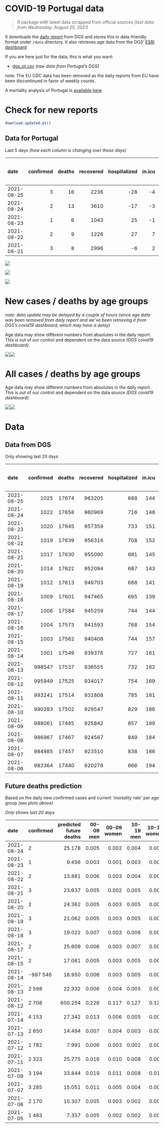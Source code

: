 COVID-19 Portugal data
================

> R package with latest data scrapped from official sources *(last data
> from Wednesday, August 25, 2021)*

It downloads the [daily
report](https://covid19.min-saude.pt/relatorio-de-situacao/) from DGS
and stores this in data-friendly format under `/data` directory. It also
retrieves age data from the DGS’ [ESRI
dashboard](https://covid19.min-saude.pt/ponto-de-situacao-atual-em-portugal/)

If you are here just for the data, this is what you want:

-   [dgs\_pt.csv](raw/master/data/dgs_pt.csv) *(raw data from Portugal’s
    DGS)*

note: The EU CDC data has been removed as the daily reports from EU have
been discontinued in favor of weekly counts.

A mortality analysis of Portugal is [available
here](https://averissimo.github.io/covid19-analysis/mortality.html)

# Check for new reports

``` r
download.updated.pt()
```

## Data for Portugal

Last 5 days *(how each column is changing over these days)*

| date       | confirmed | deaths | recovered | hospitalized | in.icu | first vaccine | second vaccine | confirmed m 00-09 | confirmed w 00-09 | confirmed m 10-19 | confirmed w 10-19 | confirmed m 20-29 | confirmed w 20-29 | confirmed m 30-39 | confirmed w 30-39 | confirmed m 40-49 | confirmed w 40-49 | confirmed m 50-59 | confirmed w 50-59 | confirmed m 60-69 | confirmed w 60-69 | confirmed m 70-79 | confirmed w 70-79 | confirmed m 80+ | confirmed w 80+ | death m 00-09 | death w 00-09 | death m 10-19 | death w 10-19 | death m 20-29 | death w 20-29 | death m 30-39 | death w 30-39 | death m 40-49 | death w 40-49 | death m 50-59 | death w 50-59 | death m 60-69 | death w 60-69 | death m 70-79 | death w 70-79 | death m 80+ | death w 80+ |
|:-----------|----------:|-------:|----------:|-------------:|-------:|--------------:|---------------:|------------------:|------------------:|------------------:|------------------:|------------------:|------------------:|------------------:|------------------:|------------------:|------------------:|------------------:|------------------:|------------------:|------------------:|------------------:|------------------:|----------------:|----------------:|--------------:|--------------:|--------------:|--------------:|--------------:|--------------:|--------------:|--------------:|--------------:|--------------:|--------------:|--------------:|--------------:|--------------:|--------------:|--------------:|------------:|------------:|
| 2021-08-25 |         3 |     16 |      2236 |          -28 |     -4 |            NA |             NA |                NA |                NA |                NA |                NA |                NA |                NA |                NA |                NA |                NA |                NA |                NA |                NA |                NA |                NA |                NA |                NA |              NA |              NA |            NA |            NA |            NA |            NA |            NA |            NA |            NA |            NA |            NA |            NA |            NA |            NA |            NA |            NA |            NA |            NA |          NA |          NA |
| 2021-08-24 |         2 |     13 |      3610 |          -17 |     -3 |            NA |             NA |                84 |                69 |               221 |               247 |               316 |               248 |               147 |               132 |               124 |               153 |                83 |               115 |                59 |                73 |                42 |                48 |              42 |              58 |             0 |             0 |             0 |             0 |             0 |             0 |             0 |             0 |             0 |             0 |             0 |             1 |             2 |             0 |             0 |             1 |           4 |           5 |
| 2021-08-23 |         1 |      6 |      1043 |           25 |     -1 |            NA |             NA |                48 |                38 |               141 |               129 |               160 |               149 |                71 |                66 |                51 |                64 |                41 |                43 |                22 |                31 |                17 |                22 |              15 |              20 |             0 |             0 |             0 |             0 |             0 |             0 |             0 |             0 |             0 |             0 |             0 |             0 |             0 |             1 |             1 |             0 |           0 |           4 |
| 2021-08-22 |         2 |      9 |      1226 |           27 |      7 |        168828 |           3956 |                93 |                99 |               227 |               234 |               345 |               269 |               128 |               133 |                89 |               108 |                75 |               103 |                42 |                50 |                32 |                39 |              17 |              27 |             0 |             0 |             0 |             0 |             0 |             0 |             0 |             0 |             1 |             0 |             0 |             0 |             1 |             0 |             1 |             1 |           4 |           1 |
| 2021-08-21 |         3 |      8 |      2996 |           -6 |      2 |         55634 |          24380 |                82 |                69 |               281 |               281 |               376 |               360 |               195 |               194 |               113 |               162 |               122 |               128 |                64 |                69 |                29 |                48 |              31 |              70 |             0 |             0 |             0 |             0 |             0 |             0 |             1 |             0 |             0 |             0 |             0 |             0 |             0 |             1 |             2 |             0 |           3 |           1 |

![](README_files/figure-gfm/totals-1.svg)<!-- -->

![](README_files/figure-gfm/differential-1.svg)<!-- -->

![](README_files/figure-gfm/differential_7days-1.svg)<!-- -->

# New cases / deaths by age groups

*note: data update may be delayed by a couple of hours (since age data
was been removed from daily report and we’ve been retrieving it from
DGS’s covid19 dashboard, which may have a delay)*

Age data may show different numbers from absolutes in the daily report.
This is out of our control and dependent on the data source *(DGS
covid19 dashboard)*.

![](README_files/figure-gfm/new_cases_deaths-1.svg)<!-- -->![](README_files/figure-gfm/new_cases_deaths-2.svg)<!-- -->

# All cases / deaths by age groups

Age data may show different numbers from absolutes in the daily report.
This is out of our control and dependent on the data source *(DGS
covid19 dashboard)*.

![](README_files/figure-gfm/total_cases_deaths-1.svg)<!-- -->![](README_files/figure-gfm/total_cases_deaths-2.svg)<!-- -->

# Data

## Data from DGS

Only showing last 20 days

| date       | confirmed | deaths | recovered | hospitalized | in.icu | confirmed m 00-09 | confirmed w 00-09 | confirmed m 10-19 | confirmed w 10-19 | confirmed m 20-29 | confirmed w 20-29 | confirmed m 30-39 | confirmed w 30-39 | confirmed m 40-49 | confirmed w 40-49 | confirmed m 50-59 | confirmed w 50-59 | confirmed m 60-69 | confirmed w 60-69 | confirmed m 70-79 | confirmed w 70-79 | confirmed m 80+ | confirmed w 80+ | death m 00-09 | death w 00-09 | death m 10-19 | death w 10-19 | death m 20-29 | death w 20-29 | death m 30-39 | death w 30-39 | death m 40-49 | death w 40-49 | death m 50-59 | death w 50-59 | death m 60-69 | death w 60-69 | death m 70-79 | death w 70-79 | death m 80+ | death w 80+ | first vaccine | second vaccine |
|:-----------|----------:|-------:|----------:|-------------:|-------:|------------------:|------------------:|------------------:|------------------:|------------------:|------------------:|------------------:|------------------:|------------------:|------------------:|------------------:|------------------:|------------------:|------------------:|------------------:|------------------:|----------------:|----------------:|--------------:|--------------:|--------------:|--------------:|--------------:|--------------:|--------------:|--------------:|--------------:|--------------:|--------------:|--------------:|--------------:|--------------:|--------------:|--------------:|------------:|------------:|--------------:|---------------:|
| 2021-08-25 |      1025 |  17674 |    963205 |          688 |    144 |                NA |                NA |                NA |                NA |                NA |                NA |                NA |                NA |                NA |                NA |                NA |                NA |                NA |                NA |                NA |                NA |              NA |              NA |            NA |            NA |            NA |            NA |            NA |            NA |            NA |            NA |            NA |            NA |            NA |            NA |            NA |            NA |            NA |            NA |          NA |          NA |            NA |             NA |
| 2021-08-24 |      1022 |  17658 |    960969 |          716 |    148 |             31376 |             30192 |             53627 |             54043 |             79662 |             84854 |             70824 |             80215 |             74233 |             91337 |             62469 |             78586 |             45586 |             49878 |             28844 |             32422 |           24704 |           49230 |             2 |             1 |             1 |             1 |             8 |             5 |            26 |            20 |           106 |            66 |           350 |           150 |          1116 |           486 |          2368 |          1416 |        5296 |        6240 |       7949298 |        5670487 |
| 2021-08-23 |      1020 |  17645 |    957359 |          733 |    151 |             31292 |             30123 |             53406 |             53796 |             79346 |             84606 |             70677 |             80083 |             74109 |             91184 |             62386 |             78471 |             45527 |             49805 |             28802 |             32374 |           24662 |           49172 |             2 |             1 |             1 |             1 |             8 |             5 |            26 |            20 |           106 |            66 |           350 |           149 |          1114 |           486 |          2368 |          1415 |        5292 |        6235 |            NA |             NA |
| 2021-08-22 |      1019 |  17639 |    956316 |          708 |    152 |             31244 |             30085 |             53265 |             53667 |             79186 |             84457 |             70606 |             80017 |             74058 |             91120 |             62345 |             78428 |             45505 |             49774 |             28785 |             32352 |           24647 |           49152 |             2 |             1 |             1 |             1 |             8 |             5 |            26 |            20 |           106 |            66 |           350 |           149 |          1114 |           485 |          2367 |          1415 |        5292 |        6231 |       7894394 |        5655895 |
| 2021-08-21 |      1017 |  17630 |    955090 |          681 |    145 |             31151 |             29986 |             53038 |             53433 |             78841 |             84188 |             70478 |             79884 |             73969 |             91012 |             62270 |             78325 |             45463 |             49724 |             28753 |             32313 |           24630 |           49125 |             2 |             1 |             1 |             1 |             8 |             5 |            26 |            20 |           105 |            66 |           350 |           149 |          1113 |           485 |          2366 |          1414 |        5288 |        6230 |       7725566 |        5651939 |
| 2021-08-20 |      1014 |  17622 |    952094 |          687 |    143 |             31069 |             29917 |             52757 |             53152 |             78465 |             83828 |             70283 |             79690 |             73856 |             90850 |             62148 |             78197 |             45399 |             49655 |             28724 |             32265 |           24599 |           49055 |             2 |             1 |             1 |             1 |             8 |             5 |            25 |            20 |           105 |            66 |           350 |           149 |          1113 |           484 |          2364 |          1414 |        5285 |        6229 |       7669932 |        5627559 |
| 2021-08-19 |      1012 |  17613 |    949703 |          688 |    141 |             30995 |             29836 |             52502 |             52895 |             78090 |             83500 |             70103 |             79527 |             73743 |             90718 |             62062 |             78068 |             45344 |             49578 |             28676 |             32208 |           24569 |           48990 |             2 |             1 |             1 |             1 |             8 |             5 |            25 |            20 |           105 |            66 |           350 |           148 |          1113 |           484 |          2361 |          1414 |        5283 |        6226 |       7610679 |        5612217 |
| 2021-08-18 |      1009 |  17601 |    947465 |          695 |    139 |             30915 |             29738 |             52259 |             52639 |             77693 |             83152 |             69927 |             79359 |             73620 |             90564 |             61967 |             77954 |             45273 |             49503 |             28640 |             32171 |           24543 |           48933 |             2 |             1 |             1 |             1 |             8 |             5 |            25 |            20 |           104 |            66 |           350 |           148 |          1112 |           484 |          2359 |          1413 |        5279 |        6223 |       7549813 |        5593475 |
| 2021-08-17 |      1006 |  17584 |    945259 |          744 |    144 |             30804 |             29646 |             51937 |             52323 |             77253 |             82717 |             69744 |             79178 |             73458 |             90368 |             61854 |             77813 |             45209 |             49436 |             28600 |             32123 |           24525 |           48885 |             2 |             1 |             1 |             1 |             8 |             5 |            25 |            20 |           104 |            66 |           350 |           148 |          1111 |           484 |          2357 |          1411 |        5272 |        6218 |       7494705 |        5567766 |
| 2021-08-16 |      1004 |  17573 |    941593 |          768 |    154 |                NA |                NA |                NA |                NA |                NA |                NA |                NA |                NA |                NA |                NA |                NA |                NA |                NA |                NA |                NA |                NA |              NA |              NA |            NA |            NA |            NA |            NA |            NA |            NA |            NA |            NA |            NA |            NA |            NA |            NA |            NA |            NA |            NA |            NA |          NA |          NA |       7427563 |        5536360 |
| 2021-08-15 |      1003 |  17562 |    940406 |          744 |    157 |             30708 |             29543 |             51585 |             51966 |             76796 |             82292 |             69541 |             78965 |             73283 |             90172 |             61695 |             77661 |             45144 |             49347 |             28552 |             32076 |           24490 |           48823 |             2 |             1 |             1 |             1 |             8 |             5 |            25 |            20 |           104 |            66 |           350 |           148 |          1108 |           484 |          2356 |          1404 |        5268 |        6211 |       7379028 |        5533012 |
| 2021-08-14 |      1001 |  17549 |    939376 |          727 |    161 |             30623 |             29448 |             51340 |             51745 |             76454 |             82019 |             69392 |             78824 |             73177 |             90058 |             61605 |             77565 |             45085 |             49287 |             28520 |             32030 |           24469 |           48785 |             2 |             1 |             1 |             1 |             8 |             5 |            25 |            20 |           104 |            66 |           350 |           148 |          1108 |           483 |          2352 |          1404 |        5265 |        6206 |       7280047 |        5528274 |
| 2021-08-13 |    998547 |  17537 |    936555 |          732 |    162 |             30525 |             29371 |             51066 |             51479 |             76072 |             81681 |             69210 |             78634 |             73054 |             89910 |             61520 |             77444 |             45018 |             49221 |             28485 |             31982 |           24443 |           48746 |             2 |             1 |             1 |             1 |             8 |             5 |            25 |            20 |           103 |            66 |           350 |           147 |          1107 |           483 |          2351 |          1402 |        5263 |        6202 |       7201615 |        5488338 |
| 2021-08-12 |    995949 |  17525 |    934017 |          754 |    169 |             30428 |             29265 |             50795 |             51220 |             75713 |             81330 |             69041 |             78471 |             72936 |             89738 |             61406 |             77325 |             44960 |             49142 |             28451 |             31949 |           24404 |           48697 |             2 |             1 |             1 |             1 |             7 |             5 |            25 |            20 |           103 |            66 |           350 |           147 |          1105 |           483 |          2349 |          1401 |        5260 |        6199 |       7155540 |        5443210 |
| 2021-08-11 |    993241 |  17514 |    931808 |          785 |    181 |                NA |                NA |                NA |                NA |                NA |                NA |                NA |                NA |                NA |                NA |                NA |                NA |                NA |                NA |                NA |                NA |              NA |              NA |            NA |            NA |            NA |            NA |            NA |            NA |            NA |            NA |            NA |            NA |            NA |            NA |            NA |            NA |            NA |            NA |          NA |          NA |       7094437 |        5411701 |
| 2021-08-10 |    990293 |  17502 |    929547 |          829 |    186 |                NA |                NA |                NA |                NA |                NA |                NA |                NA |                NA |                NA |                NA |                NA |                NA |                NA |                NA |                NA |                NA |              NA |              NA |            NA |            NA |            NA |            NA |            NA |            NA |            NA |            NA |            NA |            NA |            NA |            NA |            NA |            NA |            NA |            NA |          NA |          NA |       7031406 |        5373928 |
| 2021-08-09 |    988061 |  17485 |    925842 |          857 |    189 |                NA |                NA |                NA |                NA |                NA |                NA |                NA |                NA |                NA |                NA |                NA |                NA |                NA |                NA |                NA |                NA |              NA |              NA |            NA |            NA |            NA |            NA |            NA |            NA |            NA |            NA |            NA |            NA |            NA |            NA |            NA |            NA |            NA |            NA |          NA |          NA |       6981341 |        5337603 |
| 2021-08-08 |    986967 |  17467 |    924567 |          849 |    184 |                NA |                NA |                NA |                NA |                NA |                NA |                NA |                NA |                NA |                NA |                NA |                NA |                NA |                NA |                NA |                NA |              NA |              NA |            NA |            NA |            NA |            NA |            NA |            NA |            NA |            NA |            NA |            NA |            NA |            NA |            NA |            NA |            NA |            NA |          NA |          NA |       6959984 |        5313927 |
| 2021-08-07 |    984985 |  17457 |    923510 |          838 |    186 |                NA |                NA |                NA |                NA |                NA |                NA |                NA |                NA |                NA |                NA |                NA |                NA |                NA |                NA |                NA |                NA |              NA |              NA |            NA |            NA |            NA |            NA |            NA |            NA |            NA |            NA |            NA |            NA |            NA |            NA |            NA |            NA |            NA |            NA |          NA |          NA |       6924895 |        5261530 |
| 2021-08-06 |    982364 |  17440 |    920278 |          866 |    194 |                NA |                NA |                NA |                NA |                NA |                NA |                NA |                NA |                NA |                NA |                NA |                NA |                NA |                NA |                NA |                NA |              NA |              NA |            NA |            NA |            NA |            NA |            NA |            NA |            NA |            NA |            NA |            NA |            NA |            NA |            NA |            NA |            NA |            NA |          NA |          NA |       6884703 |        5200840 |

## Future deaths prediction

Based on the daily new confirmed cases and current *‘mortality rate’*
per age group *(see plots above)*

*Only shows last 20 days*

| date       | confirmed | predicted future deaths | 00-09 men | 00-09 women | 10-19 men | 10-19 women | 20-29 men | 20-29 women | 30-39 men | 30-39 women | 40-49 men | 40-49 women | 50-59 men | 50-59 women | 60-69 men | 60-69 women | 70-79 men | 70-79 women | 80+ men | 80+ women |
|:-----------|:----------|------------------------:|----------:|------------:|----------:|------------:|----------:|------------:|----------:|------------:|----------:|------------:|----------:|------------:|----------:|------------:|----------:|------------:|--------:|----------:|
| 2021-08-24 | 2         |                  25.178 |     0.005 |       0.002 |     0.004 |       0.005 |     0.032 |       0.015 |     0.054 |       0.033 |     0.177 |       0.111 |     0.465 |       0.220 |     1.444 |       0.711 |     3.448 |       2.096 |   9.004 |     7.352 |
| 2021-08-23 | 1         |                   9.456 |     0.003 |       0.001 |     0.003 |       0.002 |     0.016 |       0.009 |     0.026 |       0.016 |     0.073 |       0.046 |     0.230 |       0.082 |     0.539 |       0.302 |     1.396 |       0.961 |   3.216 |     2.535 |
| 2021-08-22 | 2         |                  13.881 |     0.006 |       0.003 |     0.004 |       0.004 |     0.035 |       0.016 |     0.047 |       0.033 |     0.127 |       0.078 |     0.420 |       0.197 |     1.028 |       0.487 |     2.627 |       1.703 |   3.644 |     3.422 |
| 2021-08-21 | 3         |                  23.637 |     0.005 |       0.002 |     0.005 |       0.005 |     0.038 |       0.021 |     0.072 |       0.048 |     0.161 |       0.117 |     0.684 |       0.244 |     1.567 |       0.672 |     2.381 |       2.096 |   6.646 |     8.873 |
| 2021-08-20 | 2         |                  24.362 |     0.005 |       0.003 |     0.005 |       0.005 |     0.038 |       0.019 |     0.066 |       0.041 |     0.161 |       0.095 |     0.482 |       0.246 |     1.346 |       0.750 |     3.941 |       2.489 |   6.431 |     8.239 |
| 2021-08-19 | 3         |                  21.062 |     0.005 |       0.003 |     0.005 |       0.005 |     0.040 |       0.021 |     0.065 |       0.042 |     0.176 |       0.111 |     0.532 |       0.218 |     1.738 |       0.731 |     2.955 |       1.616 |   5.574 |     7.225 |
| 2021-08-18 | 3         |                  19.022 |     0.007 |       0.003 |     0.006 |       0.006 |     0.044 |       0.026 |     0.067 |       0.045 |     0.231 |       0.142 |     0.633 |       0.269 |     1.567 |       0.653 |     3.284 |       2.096 |   3.859 |     6.084 |
| 2021-08-17 | 2         |                  25.609 |     0.006 |       0.003 |     0.007 |       0.007 |     0.046 |       0.025 |     0.075 |       0.053 |     0.250 |       0.142 |     0.891 |       0.290 |     1.591 |       0.867 |     3.941 |       2.053 |   7.503 |     7.859 |
| 2021-08-15 | 2         |                  17.061 |     0.005 |       0.003 |     0.005 |       0.004 |     0.034 |       0.016 |     0.055 |       0.035 |     0.151 |       0.082 |     0.504 |       0.183 |     1.444 |       0.585 |     2.627 |       2.009 |   4.502 |     4.817 |
| 2021-08-14 | -997 546  |                  18.950 |     0.006 |       0.003 |     0.005 |       0.005 |     0.038 |       0.020 |     0.067 |       0.047 |     0.176 |       0.107 |     0.476 |       0.231 |     1.640 |       0.643 |     2.873 |       2.096 |   5.574 |     4.943 |
| 2021-08-13 | 2 598     |                  22.332 |     0.006 |       0.004 |     0.005 |       0.005 |     0.036 |       0.021 |     0.062 |       0.041 |     0.168 |       0.124 |     0.639 |       0.227 |     1.420 |       0.770 |     2.791 |       1.441 |   8.361 |     6.211 |
| 2021-08-12 | 2 708     |                 600.254 |     0.226 |       0.117 |     0.127 |       0.126 |     1.022 |       0.550 |     2.459 |       1.632 |     7.144 |       4.089 |    16.943 |       6.797 |    46.588 |      20.218 |    92.769 |      57.126 | 162.713 |   179.608 |
| 2021-07-14 | 4 153     |                  27.342 |     0.013 |       0.006 |     0.005 |       0.005 |     0.057 |       0.031 |     0.142 |       0.088 |     0.436 |       0.238 |     0.728 |       0.307 |     2.007 |       0.974 |     5.172 |       3.057 |   6.217 |     7.859 |
| 2021-07-13 | 2 650     |                  14.494 |     0.007 |       0.004 |     0.003 |       0.003 |     0.040 |       0.019 |     0.090 |       0.055 |     0.316 |       0.154 |     0.628 |       0.210 |     1.395 |       0.721 |     2.381 |       1.616 |   3.430 |     3.422 |
| 2021-07-12 | 1 782     |                   7.991 |     0.006 |       0.003 |     0.002 |       0.002 |     0.023 |       0.012 |     0.072 |       0.043 |     0.201 |       0.087 |     0.392 |       0.158 |     0.588 |       0.468 |     1.231 |       1.223 |   1.072 |     2.408 |
| 2021-07-11 | 2 323     |                  25.775 |     0.016 |       0.010 |     0.008 |       0.008 |     0.070 |       0.039 |     0.183 |       0.117 |     0.547 |       0.322 |     1.193 |       0.496 |     3.011 |       1.130 |     4.515 |       3.319 |   4.073 |     6.718 |
| 2021-07-09 | 3 194     |                  33.844 |     0.019 |       0.011 |     0.008 |       0.010 |     0.082 |       0.048 |     0.217 |       0.148 |     0.733 |       0.376 |     1.154 |       0.477 |     3.354 |       1.501 |     5.090 |       3.538 |   6.431 |    10.647 |
| 2021-07-07 | 3 285     |                  15.051 |     0.011 |       0.005 |     0.004 |       0.004 |     0.041 |       0.022 |     0.113 |       0.074 |     0.351 |       0.209 |     0.667 |       0.284 |     1.861 |       0.848 |     3.366 |       1.878 |   2.144 |     3.169 |
| 2021-07-06 | 2 170     |                  10.307 |     0.005 |       0.003 |     0.002 |       0.003 |     0.031 |       0.016 |     0.079 |       0.047 |     0.278 |       0.137 |     0.499 |       0.178 |     0.759 |       0.575 |     2.299 |       1.048 |   2.573 |     1.775 |
| 2021-07-05 | 1 483     |                   7.357 |     0.005 |       0.002 |     0.002 |       0.002 |     0.019 |       0.010 |     0.052 |       0.035 |     0.156 |       0.088 |     0.258 |       0.126 |     0.783 |       0.234 |     1.724 |       1.005 |   1.715 |     1.141 |
